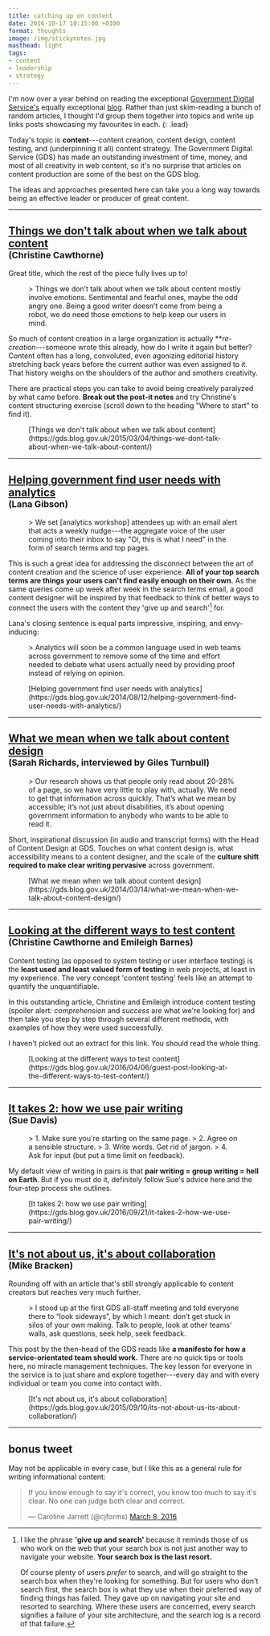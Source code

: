 ```yaml
---
title: catching up on content
date: 2016-10-17 18:15:00 +0100
format: thoughts
image: /img/stickynotes.jpg
masthead: light
tags:
- content
- leadership
- strategy
---
```


I'm now over a year behind on reading the exceptional [Government Digital Service's](https://gds.blog.gov.uk/about/) equally exceptional [blog](https://gds.blog.gov.uk/ "GDS blog"). Rather than just skim-reading a bunch of random articles, I thought I'd group them together into topics and write up links posts showcasing my favourites in each.
{: .lead}

Today's topic is **content**---content creation, content design, content testing, and (underpinning it all) content strategy. The Government Digital Service (GDS) has made an outstanding investment of time, money, and most of all creativity in web content, so it's no surprise that articles on content production are some of the best on the GDS blog.

The ideas and approaches presented here can take you a long way towards being an effective leader or producer of great content.

<!--more-->

* * *

## [Things we don't talk about when we talk about content](https://gds.blog.gov.uk/2015/03/04/things-we-dont-talk-about-when-we-talk-about-content/) <br><small>(Christine Cawthorne)</small>

Great title, which the rest of the piece fully lives up to!

<figure class="quote">
> Things we don’t talk about when we talk about content mostly involve emotions. Sentimental and fearful ones, maybe the odd angry one. Being a good writer doesn’t come from being a robot, we do need those emotions to help keep our users in mind.

</figure>

So much of content creation in a large organization is actually ***re-*creation**---someone wrote this already, how do I write it again but better? Content often has a long, convoluted, even agonizing editorial history stretching back years before the current author was even assigned to it. That history weighs on the shoulders of the author and smothers creativity.

There are practical steps you can take to avoid being creatively paralyzed by what came before. **Break out the post-it notes** and try Christine's content structuring exercise (scroll down to the heading "Where to start" to find it).

<figure class="link" markdown="span">
[Things we don't talk about when we talk about content](https://gds.blog.gov.uk/2015/03/04/things-we-dont-talk-about-when-we-talk-about-content/)
</figure>

* * *

## [Helping government find user needs with analytics](https://gds.blog.gov.uk/2014/08/12/helping-government-find-user-needs-with-analytics/) <br><small>(Lana Gibson)</small>

<figure class="quote">
> We set [analytics workshop] attendees up with an email alert that acts a weekly nudge---the aggregate voice of the user coming into their inbox to say "Oi, this is what I need" in the form of search terms and top pages.

</figure>

This is such a great idea for addressing the disconnect between the art of content creation and the science of user experience. **All of your top search terms are things your users can't find easily enough on their own.** As the same queries come up week after week in the search terms email, a good content designer will be inspired by that feedback to think of better ways to connect the users with the content they 'give up and search'[^giveupandsearch] for.

Lana's closing sentence is equal parts impressive, inspiring, and envy-inducing:

<figure class="quote">
> Analytics will soon be a common language used in web teams across government to remove some of the time and effort needed to debate what users actually need by providing proof instead of relying on opinion.

</figure>

<figure class="link" markdown="span">
[Helping government find user needs with analytics](https://gds.blog.gov.uk/2014/08/12/helping-government-find-user-needs-with-analytics/)
</figure>

* * *

## [What we mean when we talk about content design](https://gds.blog.gov.uk/2014/03/14/what-we-mean-when-we-talk-about-content-design/) <br><small>(Sarah Richards, interviewed by Giles Turnbull)</small>

<figure class="quote">
> Our research shows us that people only read about 20-28% of a page, so we have very little to play with, actually. We need to get that information across quickly. That’s what we mean by accessible; it’s not just about disabilities, it’s about opening government information to anybody who wants to be able to read it.

</figure>

Short, inspirational discussion (in audio and transcript forms) with the Head of Content Design at GDS. Touches on what content design is, what accessibility means to a content designer, and the scale of the **culture shift required to make clear writing pervasive** across government.

<figure class="link" markdown="span">
[What we mean when we talk about content design](https://gds.blog.gov.uk/2014/03/14/what-we-mean-when-we-talk-about-content-design/)
</figure>

* * *

## [Looking at the different ways to test content](https://gds.blog.gov.uk/2016/04/06/guest-post-looking-at-the-different-ways-to-test-content/) <br><small>(Christine Cawthorne and Emileigh Barnes)</small>

Content testing (as opposed to system testing or user interface testing) is the **least used and least valued form of testing** in web projects, at least in my experience. The very concept 'content testing' feels like an attempt to quantify the unquantifiable.

In this outstanding article, Christine and Emileigh introduce content testing (spoiler alert: *comprehension* and *success* are what we're looking for) and then take you step by step through several different methods, with examples of how they were used successfully.

I haven't picked out an extract for this link. You should read the whole thing.

<figure class="link" markdown="span">
[Looking at the different ways to test content](https://gds.blog.gov.uk/2016/04/06/guest-post-looking-at-the-different-ways-to-test-content/)
</figure>

* * *

## [It takes 2: how we use pair writing](https://gds.blog.gov.uk/2016/09/21/it-takes-2-how-we-use-pair-writing/) <br><small>(Sue Davis)</small>

<figure class="quote">
> 1. Make sure you're starting on the same page.
> 2. Agree on a sensible structure.
> 3. Write words. Get rid of jargon.
> 4. Ask for input (but put a time limit on feedback).

</figure>

My default view of writing in pairs is that **pair writing = group writing = hell on Earth**. But if you must do it, definitely follow Sue's advice here and the four-step process she outlines.

<figure class="link" markdown="span">
[It takes 2: how we use pair writing](https://gds.blog.gov.uk/2016/09/21/it-takes-2-how-we-use-pair-writing/)
</figure>

* * *

## [It's not about us, it's about collaboration](https://gds.blog.gov.uk/2015/09/10/its-not-about-us-its-about-collaboration/) <br><small>(Mike Bracken)</small>

Rounding off with an article that's still strongly applicable to content creators but reaches very much further.

<figure class="quote">
> I stood up at the first GDS all-staff meeting and told everyone there to “look sideways”, by which I meant: don’t get stuck in silos of your own making. Talk to people, look at other teams’ walls, ask questions, seek help, seek feedback.

</figure>

This post by the then-head of the GDS reads like **a manifesto for how a service-orientated team should work.** There are no quick tips or tools here, no miracle management techniques. The key lesson for everyone in the service is to just share and explore together---every day and with every individual or team you come into contact with.

<figure class="link" markdown="span">
[It's not about us, it's about collaboration](https://gds.blog.gov.uk/2015/09/10/its-not-about-us-its-about-collaboration/)
</figure>

* * *

## bonus tweet

May not be applicable in every case, but I like this as a general rule for writing informational content:

<blockquote class="twitter-tweet" data-lang="en"><p lang="en" dir="ltr">If you know enough to say it&#39;s correct, you know too much to say it&#39;s clear. No one can judge both clear and correct.</p>&mdash; Caroline Jarrett (@cjforms) <a href="https://twitter.com/cjforms/status/707209269565919232">March 8, 2016</a></blockquote> <script async src="//platform.twitter.com/widgets.js" charset="utf-8"></script>


[^giveupandsearch]: I like the phrase **'give up and search'** because it reminds those of us who work on the web that your search box is not just another way to navigate your website. **Your search box is the last resort.**

    Of course plenty of users *prefer* to search, and will go straight to the search box when they're looking for something. But for users who don't search first, the search box is what they use when their preferred way of finding things has failed. They gave up on navigating your site and resorted to searching. Where these users are concerned, every search signifies a failure of your site architecture, and the search log is a record of that failure.

